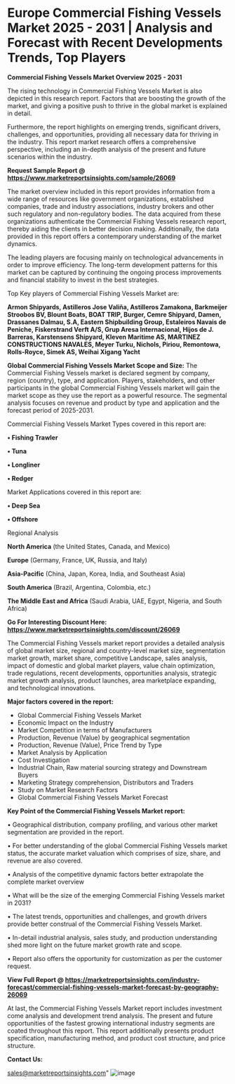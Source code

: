 # Europe Commercial Fishing Vessels Market 2025 - 2031 | Analysis and Forecast with Recent Developments Trends, Top Players

<Strong> Commercial Fishing Vessels Market Overview 2025 - 2031</strong>

The rising technology in Commercial Fishing Vessels Market is also depicted in this research report. Factors that are boosting the growth of the market, and giving a positive push to thrive in the global market is explained in detail.

Furthermore, the report highlights on emerging trends, significant drivers, challenges, and opportunities, providing all necessary data for thriving in the industry. This report market research offers a comprehensive perspective, including an in-depth analysis of the present and future scenarios within the industry.

<strong>Request Sample Report @ <a href=https://www.marketreportsinsights.com/sample/26069>https://www.marketreportsinsights.com/sample/26069</a></strong>

The market overview included in this report provides information from a wide range of resources like government organizations, established companies, trade and industry associations, industry brokers and other such regulatory and non-regulatory bodies. The data acquired from these organizations authenticate the Commercial Fishing Vessels research report, thereby aiding the clients in better decision making. Additionally, the data provided in this report offers a contemporary understanding of the market dynamics.

The leading players are focusing mainly on technological advancements in order to improve efficiency. The long-term development patterns for this market can be captured by continuing the ongoing process improvements and financial stability to invest in the best strategies.

Top Key players of Commercial Fishing Vessels Market are:

<strong>Armon Shipyards, Astilleros Jose Valiña, Astilleros Zamakona, Barkmeijer Stroobos BV, Blount Boats, BOAT TRIP, Burger, Cemre Shipyard, Damen, Drassanes Dalmau, S.A, Eastern Shipbuilding Group, Estaleiros Navais de Peniche, Fiskerstrand Verft A/S, Grup Aresa Internacional, Hijos de J. Barreras, Karstensens Shipyard, Kleven Maritime AS, MARTINEZ CONSTRUCTIONS NAVALES, Meyer Turku, Nichols, Piriou, Remontowa, Rolls-Royce, Simek AS, Weihai Xigang Yacht</strong>

<strong><b>Global Commercial Fishing Vessels Market Scope and Size:</b></strong>
The Commercial Fishing Vessels market is declared segment by company, region (country), type, and application. Players, stakeholders, and other participants in the global Commercial Fishing Vessels market will gain the market scope as they use the report as a powerful resource. The segmental analysis focuses on revenue and product by type and application and the forecast period of 2025-2031.

Commercial Fishing Vessels Market Types covered in this report are:

<strong>• Fishing Trawler

• Tuna

• Longliner

• Redger</strong>

Market Applications covered in this report are:

<strong>• Deep Sea

• Offshore</strong> 

Regional Analysis

<strong>North America</strong> (the United States, Canada, and Mexico)

<strong>Europe</strong> (Germany, France, UK, Russia, and Italy)

<strong>Asia-Pacific</strong> (China, Japan, Korea, India, and Southeast Asia)

<strong>South America</strong> (Brazil, Argentina, Colombia, etc.)

<strong>The Middle East and Africa</strong> (Saudi Arabia, UAE, Egypt, Nigeria, and South Africa)

<strong>Go For Interesting Discount Here: <a href=https://www.marketreportsinsights.com/discount/26069>https://www.marketreportsinsights.com/discount/26069</a></strong>

The Commercial Fishing Vessels market report provides a detailed analysis of global market size, regional and country-level market size, segmentation market growth, market share, competitive Landscape, sales analysis, impact of domestic and global market players, value chain optimization, trade regulations, recent developments, opportunities analysis, strategic market growth analysis, product launches, area marketplace expanding, and technological innovations.

<strong><b>Major factors covered in the report:</b></strong>
<ul>
  <li>Global Commercial Fishing Vessels Market </li>
  <li>Economic Impact on the Industry</li>
  <li>Market Competition in terms of Manufacturers</li>
  <li>Production, Revenue (Value) by geographical segmentation</li>
  <li>Production, Revenue (Value), Price Trend by Type</li>
  <li>Market Analysis by Application</li>
  <li>Cost Investigation</li>
  <li>Industrial Chain, Raw material sourcing strategy and Downstream Buyers</li>
  <li>Marketing Strategy comprehension, Distributors and Traders</li>
  <li>Study on Market Research Factors</li>
  <li>Global Commercial Fishing Vessels Market Forecast</li>
</ul>

<strong><b>Key Point of the Commercial Fishing Vessels Market report:</b></strong>

• Geographical distribution, company profiling, and various other market segmentation are provided in the report.

• For better understanding of the global Commercial Fishing Vessels market status, the accurate market valuation which comprises of size, share, and revenue are also covered.

• Analysis of the competitive dynamic factors better extrapolate the complete market overview

• What will be the size of the emerging Commercial Fishing Vessels market in 2031?

• The latest trends, opportunities and challenges, and growth drivers provide better construal of the Commercial Fishing Vessels Market.

• In-detail industrial analysis, sales study, and production understanding shed more light on the future market growth rate and scope.

• Report also offers the opportunity for customization as per the customer request.

<strong><b>View Full Report @ <a href=https://marketreportsinsights.com/industry-forecast/commercial-fishing-vessels-market-forecast-by-geography-26069>https://marketreportsinsights.com/industry-forecast/commercial-fishing-vessels-market-forecast-by-geography-26069</a></b></strong>


At last, the Commercial Fishing Vessels Market report includes investment come analysis and development trend analysis. The present and future opportunities of the fastest growing international industry segments are coated throughout this report. This report additionally presents product specification, manufacturing method, and product cost structure, and price structure.

<strong>Contact Us:</strong>

sales@marketreportsinsights.com"
![image](https://github.com/user-attachments/assets/33a2c58e-8838-4416-a171-4e3197c8747e)
